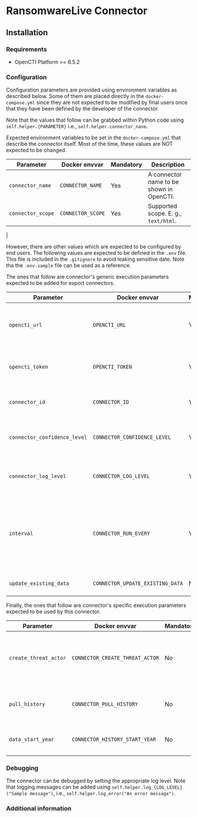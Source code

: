 # RansomwareLive Connector

<!--
General description of the connector
* What it does
* How it works
* Special requirements
* Use case description
* ...
-->

## Installation

### Requirements

- OpenCTI Platform >= 6.5.2

### Configuration

Configuration parameters are provided using environment variables as described below.
Some of them are placed directly in the `docker-compose.yml` since they are not expected to be modified by final users once that they have been defined by the developer of the connector.

Note that the values that follow can be grabbed within Python code using `self.helper.{PARAMETER}` i.e., `self.helper.connector_nane`.

Expected environment variables to be set in the  `docker-compose.yml` that describe the connector itself.
Most of the time, these values are NOT expected to be changed.

| Parameter         | Docker envvar     | Mandatory | Description                              |
|-------------------|-------------------|-----------|------------------------------------------|
| `connector_name`  | `CONNECTOR_NAME`  | Yes       | A connector name to be shown in OpenCTI. |                                                                                                                   |
| `connector_scope` | `CONNECTOR_SCOPE` | Yes       | Supported scope. E. g., `text/html`.     |
 |

However, there are other values which are expected to be configured by end users.
The following values are expected to be defined in the `.env` file.
This file is included in the `.gitignore` to avoid leaking sensitive date. 
Note tha the `.env.sample` file can be used as a reference.

The ones that follow are connector's generic execution parameters expected to be added for export connectors.

| Parameter                    | Docker envvar                    | Mandatory | Description                                                                                                                                                                   |
|------------------------------|----------------------------------|-----------|-------------------------------------------------------------------------------------------------------------------------------------------------------------------------------|
| `opencti_url`                | `OPENCTI_URL`                    | Yes       | The URL of the OpenCTI platform. Note that final `/` should be avoided. Example value: `http://opencti:8080`                                                                  |
| `opencti_token`              | `OPENCTI_TOKEN`                  | Yes       | The default admin token configured in the OpenCTI platform parameters file.                                                                                                   |
| `connector_id`               | `CONNECTOR_ID`                   | Yes       | A valid arbitrary `UUIDv4` that must be unique for this connector.                                                                                                            |
| `connector_confidence_level` | `CONNECTOR_CONFIDENCE_LEVEL`     | Yes       | The default confidence level for created sightings (a number between 1 and 100).                                                                                              |
| `connector_log_level`        | `CONNECTOR_LOG_LEVEL`            | Yes       | The log level for this connector, could be `debug`, `info`, `warn` or `error` (less verbose).                                                                                 |
| `interval`                   | `CONNECTOR_RUN_EVERY`            | Yes       | The time unit is represented by a single character at the end of the string: d for days, h for hours, m for minutes, and s for seconds. e.g., 30s is 30 seconds. 1d is 1 day. |
| `update_existing_data`       | `CONNECTOR_UPDATE_EXISTING_DATA` | No        | Whether to update known existing data (Default: false)                                                                                                                        | |


Finally, the ones that follow are connector's specific execution parameters expected to be used by this connector.

| Parameter             | Docker envvar                   | Mandatory | Description                                              |
|-----------------------|---------------------------------|-----------|----------------------------------------------------------|
| `create_threat_actor` | `CONNECTOR_CREATE_THREAT_ACTOR` | No        | Whether to create a Threat Actor object (Default: false) |
| `pull_history`        | `CONNECTOR_PULL_HISTORY`        | No        | Whether to pull historic data (Default: false)           |
| `data_start_year`     | `CONNECTOR_HISTORY_START_YEAR`  | No        | The year to start from (Default: 2020)                   |

### Debugging

The connector can be debugged by setting the appropriate log level.
Note that logging messages can be added using `self.helper.log_{LOG_LEVEL}("Sample message")`, i.e., `self.helper.log_error("An error message")`.

<!-- Any additional information to help future users debug and report detailed issues concerning this connector -->

### Additional information


<!--
Any additional information about this connector
* What information is ingested/updated/changed
* What should the user take into account when using this connector
* ...
-->
